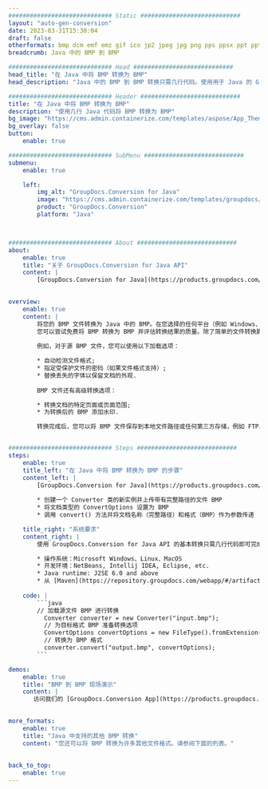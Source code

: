 ```yaml
---
############################# Static ############################
layout: "auto-gen-conversion"
date: 2023-03-31T15:30:04
draft: false
otherformats: bmp dcm emf emz gif ico jp2 jpeg jpg png pps ppsx ppt pptx psb psd svg svgz tga tif tiff webp wmf wmz
breadcrumb: Java 中的 BMP 到 BMP

############################# Head ############################
head_title: "在 Java 中将 BMP 转换为 BMP"
head_description: "Java 中的 BMP 到 BMP 转换只需几行代码。使用用于 Java 的 GroupDocs 文档转换 API 转换 160 多种文件格式"

############################# Header ############################
title: "在 Java 中将 BMP 转换为 BMP"
description: "使用几行 Java 代码将 BMP 转换为 BMP"
bg_image: "https://cms.admin.containerize.com/templates/aspose/App_Themes/V3/images/bg/header1.png"
bg_overlay: false
button:
    enable: true

############################# SubMenu ############################
submenu:
    enable: true

    left:
        img_alt: "GroupDocs.Conversion for Java"
        image: "https://cms.admin.containerize.com/templates/groupdocs/images/product-logos/90x90-noborder/groupdocs-conversion-java.png"
        product: "GroupDocs.Conversion"
        platform: "Java"



############################# About ############################
about:
    enable: true
    title: "关于 GroupDocs.Conversion for Java API"
    content: |
        [GroupDocs.Conversion for Java](https://products.groupdocs.com/conversion/java/) 是一种高级文件格式转换 API，用于在 Microsoft Office、OpenDocument、PDF、HTML、电子邮件、CAD 等流行图像和文档格式之间进行转换。只需几行代码即可完成更多工作。本机 API 会自动检测原始文档的格式，并提供许多选项来自定义转换后的文档。除了从文档中提取信息的功能外，它还默认支持将转换结果缓存到本地磁盘。但是，任何类型的缓存存储都可以通过实施适当的接口来支持 - Amazon S3、Dropbox、Google Drive、Windows Azure、Reddis 或任何其他接口。
    

overview:
    enable: true
    content: |
        将您的 BMP 文件转换为 Java 中的 BMP。在您选择的任何平台（例如 Windows、Linux、macOS）上，只需几行 Java 代码。
        您可以尝试免费将 BMP 转换为 BMP 并评估转换结果的质量。除了简单的文件转换脚本外，您还可以尝试更复杂的选项来加载 BMP 源文件并存储 BMP 输出。 
        
        例如，对于源 BMP 文件，您可以使用以下加载选项：

        * 自动检测文件格式;
        * 指定受保护文件的密码（如果文件格式支持）;
        * 替换丢失的字体以保留文档的外观.
        
        BMP 文件还有高级转换选项：

        * 转换文档的特定页面或页面范围;
        * 为转换后的 BMP 添加水印.

        转换完成后，您可以将 BMP 文件保存到本地文件路径或任何第三方存储，例如 FTP、Amazon S3、Google Drive、Dropbox 等。请注意 - 转换 BMP到 BMP，您不需要安装任何额外的软件，例如 MS Office、Open Office、Adobe Acrobat Reader 等。


############################# Steps ############################
steps:
    enable: true
    title_left: "在 Java 中将 BMP 转换为 BMP 的步骤"
    content_left: |
        [GroupDocs.Conversion for Java](https://products.groupdocs.com/conversion/java/) 允许开发人员使用几行代码轻松地将 BMP 文件转换为 BMP。
        
        * 创建一个 Converter 类的新实例并上传带有完整路径的文件 BMP
        * 将文档类型的 ConvertOptions 设置为 BMP
        * 调用 convert() 方法并将文档名称（完整路径）和格式（BMP）作为参数传递

    title_right: "系统要求"
    content_right: |
        使用 GroupDocs.Conversion for Java API 的基本转换只需几行代码即可完成。所有主要平台和操作系统都支持我们的 API。在执行以下代码之前，请确保您的系统上安装了以下先决条件。

        * 操作系统：Microsoft Windows、Linux、MacOS
        * 开发环境：NetBeans, Intellij IDEA, Eclipse, etc.
        * Java runtime: J2SE 6.0 and above
        * 从 [Maven](https://repository.groupdocs.com/webapp/#/artifacts/browse/tree/General/repo/com/groupdocs/groupdocs-conversion) 获取最新的 GroupDocs.Conversion for Java
         
    code: |
        ```java    
        // 加载源文件 BMP 进行转换
          Converter converter = new Converter("input.bmp");
          // 为目标格式 BMP 准备转换选项
          ConvertOptions convertOptions = new FileType().fromExtension("bmp").getConvertOptions();
          // 转换为 BMP 格式
          converter.convert("output.bmp", convertOptions);
        ```

demos:
    enable: true
    title: "BMP 到 BMP 现场演示"
    content: |
       访问我们的 [GroupDocs.Conversion App](https://products.groupdocs.app/conversion/family) 网站并立即尝试 BMP 到 BMP 转换。免费演示具有以下好处
          

more_formats:
    enable: true
    title: "Java 中支持的其他 BMP 转换"
    content: "您还可以将 BMP 转换为许多其他文件格式。请参阅下面的列表。"
       
       
back_to_top:
    enable: true
---
```

